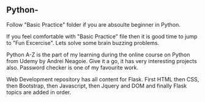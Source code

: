 ## Python-
Follow "Basic Practice" folder if you are absoulte beginner in Python.

If you feel comfortable with "Basic Practice" file then it is good time to jump to "Fun Excercise". Lets solve some brain buzzing problems.

Python A-Z is the part of my learning during the online course on Python from Udemy by Andrei Neagoie. Give it a go, it has very interesting
projects also. Password checker is one of my favourite work.

Web Development repository has all content for Flask. First HTML then CSS, then Bootstrap, then Javascript, then Jquery and DOM and finally Flask topics are added in order.
